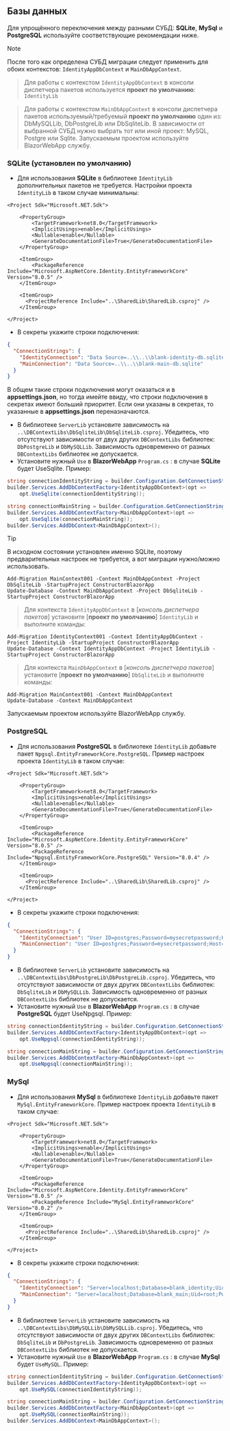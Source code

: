 ## Базы данных
Для упрощённого переключения между разными СУБД: **SQLite**, **MySql** и **PostgreSQL** используйте соответствующие рекомендации ниже.

> [!NOTE]
> После того как определена СУБД миграции следует применить для обоих контекстов: `IdentityAppDbContext` и `MainDbAppContext`.

>Для работы с контекстом `IdentityAppDbContext` в консоли диспетчера пакетов используется **проект по умолчанию**: `IdentityLib` 

>Для работы с контекстом `MainDbAppContext` в консоли диспетчера пакетов используемый/требуемый **проект по умолчанию** один из: DbMySQLLib, DbPostgreLib или DbSqliteLib. В зависимости от выбранной СУБД нужно выбрать тот или иной проект: MySQL, Postgre или Sqlite. Запускаемым проектом используйте BlazorWebApp службу.


### SQLite (установлен по умолчанию)
- Для использования **SQLite** в библиотеке `IdentityLib` дополнительных пакетов не требуется.
Настройки проекта `IdentityLib` в таком случае минимальны:
```csproj
<Project Sdk="Microsoft.NET.Sdk">

	<PropertyGroup>
		<TargetFramework>net8.0</TargetFramework>
		<ImplicitUsings>enable</ImplicitUsings>
		<Nullable>enable</Nullable>
		<GenerateDocumentationFile>True</GenerateDocumentationFile>
	</PropertyGroup>

	<ItemGroup>
		<PackageReference Include="Microsoft.AspNetCore.Identity.EntityFrameworkCore" Version="8.0.5" />
	</ItemGroup>

	<ItemGroup>
	  <ProjectReference Include="..\SharedLib\SharedLib.csproj" />
	</ItemGroup>

</Project>
```
- В секреты укажите строки подключения:
```json
{
  "ConnectionStrings": {
    "IdentityConnection": "Data Source=..\\..\\blank-identity-db.sqlite",
    "MainConnection": "Data Source=..\\..\\blank-main-db.sqlite"
  }
}
```
В общем такие строки подключения могут оказаться и в **appsettings.json**, но тогда имейте ввиду, что строки подключения в секретах имеют больший приоритет. Если они указаны в секретах, то указанные в **appsettings.json** переназначаются.
- В библиотеке `ServerLib` установите зависимость на `..\DBContextLibs\DbSqliteLib\DbSqliteLib.csproj`. Убедитесь, что отсутствуют зависимости от двух других `DBContextLibs` библиотек: `DbPostgreLib` и `DbMySQLLib`. Зависимость одновременно от разных `DBContextLibs` библиотек не допускается.
- Установите нужный `Use` в **BlazorWebApp** `Program.cs` : в случае **SQLite** будет UseSqlite. Пример:
```c#
string connectionIdentityString = builder.Configuration.GetConnectionString("IdentityConnection") ?? throw new InvalidOperationException("Connection string 'IdentityConnection' not found.");
builder.Services.AddDbContextFactory<IdentityAppDbContext>(opt =>
    opt.UseSqlite(connectionIdentityString));

string connectionMainString = builder.Configuration.GetConnectionString("MainConnection") ?? throw new InvalidOperationException("Connection string 'MainConnection' not found.");
builder.Services.AddDbContextFactory<MainDbAppContext>(opt =>
    opt.UseSqlite(connectionMainString));
builder.Services.AddDbContext<MainDbAppContext>();
```
> [!TIP]
> В исходном состоянии установлен именно SQLite, поэтому предварительных настроек не требуется, а вот миграции нужно/можно использовать.
```Batchfile
Add-Migration MainContext001 -Context MainDbAppContext -Project DbSqliteLib -StartupProject ConstructorBlazorApp
Update-Database -Context MainDbAppContext -Project DbSqliteLib -StartupProject ConstructorBlazorApp
```

> Для контекста `IdentityAppDbContext` в [*консоль диспетчера пакетов*] установите [**проект по умолчанию**] `IdentityLib` и выполните команды:
```Batchfile
Add-Migration IdentityContext001 -Context IdentityAppDbContext -Project IdentityLib -StartupProject ConstructorBlazorApp
Update-Database -Context IdentityAppDbContext -Project IdentityLib -StartupProject ConstructorBlazorApp
```

> Для контекста `MainDbAppContext` в [*консоль диспетчера пакетов*] установите [**проект по умолчанию**] `DbSqliteLib` и выполните команды:
```Batchfile
Add-Migration MainContext001 -Context MainDbAppContext
Update-Database -Context MainDbAppContext
```
Запускаемым проектом используйте BlazorWebApp службу.

### PostgreSQL
- Для использования **PostgreSQL** в библиотеке `IdentityLib` добавьте пакет `Npgsql.EntityFrameworkCore.PostgreSQL`. Пример настроек проекта `IdentityLib` в таком случае:
```csproj
<Project Sdk="Microsoft.NET.Sdk">

	<PropertyGroup>
		<TargetFramework>net8.0</TargetFramework>
		<ImplicitUsings>enable</ImplicitUsings>
		<Nullable>enable</Nullable>
		<GenerateDocumentationFile>True</GenerateDocumentationFile>
	</PropertyGroup>

	<ItemGroup>
		<PackageReference Include="Microsoft.AspNetCore.Identity.EntityFrameworkCore" Version="8.0.5" />
		<PackageReference Include="Npgsql.EntityFrameworkCore.PostgreSQL" Version="8.0.4" />
	</ItemGroup>

	<ItemGroup>
	  <ProjectReference Include="..\SharedLib\SharedLib.csproj" />
	</ItemGroup>

</Project>
```
- В секреты укажите строки подключения:
```json
{
  "ConnectionStrings": {
    "IdentityConnection": "User ID=postgres;Password=mysecretpassword;Host=localhost;Port=5432;Database=blank_identity;",
    "MainConnection": "User ID=postgres;Password=mysecretpassword;Host=localhost;Port=5432;Database=blank_main;"
  }
}
```
- В библиотеке `ServerLib` установите зависимость на `..\DBContextLibs\DbPostgreLib\DbPostgreLib.csproj`. Убедитесь, что отсутствуют зависимости от двух других `DBContextLibs` библиотек: `DbSqliteLib` и `DbMySQLLib`. Зависимость одновременно от разных `DBContextLibs` библиотек не допускается.
- Установите нужный `Use` в **BlazorWebApp** `Program.cs` : в случае **PostgreSQL** будет UseNpgsql. Пример:
```c#
string connectionIdentityString = builder.Configuration.GetConnectionString("IdentityConnection") ?? throw new InvalidOperationException("Connection string 'IdentityConnection' not found.");
builder.Services.AddDbContextFactory<IdentityAppDbContext>(opt =>
    opt.UseNpgsql(connectionIdentityString));

string connectionMainString = builder.Configuration.GetConnectionString("MainConnection") ?? throw new InvalidOperationException("Connection string 'MainConnection' not found.");
builder.Services.AddDbContextFactory<MainDbAppContext>(opt =>
    opt.UseNpgsql(connectionMainString));
```


### MySql
- Для использования **MySql** в библиотеке `IdentityLib` добавьте пакет `MySql.EntityFrameworkCore`. Пример настроек проекта `IdentityLib` в таком случае:
```csproj
<Project Sdk="Microsoft.NET.Sdk">

	<PropertyGroup>
		<TargetFramework>net8.0</TargetFramework>
		<ImplicitUsings>enable</ImplicitUsings>
		<Nullable>enable</Nullable>
		<GenerateDocumentationFile>True</GenerateDocumentationFile>
	</PropertyGroup>

	<ItemGroup>
		<PackageReference Include="Microsoft.AspNetCore.Identity.EntityFrameworkCore" Version="8.0.5" />
		<PackageReference Include="MySql.EntityFrameworkCore" Version="8.0.2" />
	</ItemGroup>

	<ItemGroup>
	  <ProjectReference Include="..\SharedLib\SharedLib.csproj" />
	</ItemGroup>

</Project>
```
- В секреты укажите строки подключения:
```json
{
  "ConnectionStrings": {
    "IdentityConnection": "Server=localhost;Database=blank_identity;Uid=root;Pwd=my-secret-pw;",
    "MainConnection": "Server=localhost;Database=blank_main;Uid=root;Pwd=my-secret-pw;"
  }
}
```
- В библиотеке `ServerLib` установите зависимость на `..\DBContextLibs\DbMySQLLib\DbMySQLLib.csproj`. Убедитесь, что отсутствуют зависимости от двух других `DBContextLibs` библиотек: `DbSqliteLib` и `DbPostgreLib`. Зависимость одновременно от разных `DBContextLibs` библиотек не допускается.
- Установите нужный `Use` в **BlazorWebApp** `Program.cs` : в случае **MySql** будет `UseMySQL`. Пример:
```c#
string connectionIdentityString = builder.Configuration.GetConnectionString("IdentityConnection") ?? throw new InvalidOperationException("Connection string 'IdentityConnection' not found.");
builder.Services.AddDbContextFactory<IdentityAppDbContext>(opt =>
    opt.UseMySQL(connectionIdentityString));

string connectionMainString = builder.Configuration.GetConnectionString("MainConnection") ?? throw new InvalidOperationException("Connection string 'MainConnection' not found.");
builder.Services.AddDbContextFactory<MainDbAppContext>(opt =>
    opt.UseMySQL(connectionMainString));
builder.Services.AddDbContext<MainDbAppContext>();
```
